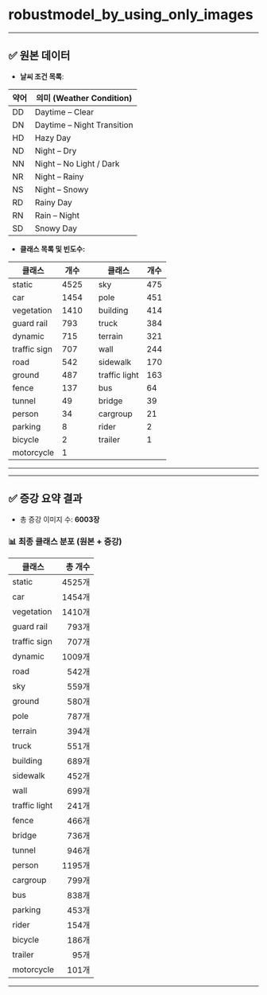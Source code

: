 # robustmodel_by_using_only_images

---

## ✅ 원본 데이터

- **날씨 조건 목록**:

| 약어 | 의미 (Weather Condition)        |
|------|----------------------------------|
| DD   | Daytime – Clear                 |
| DN   | Daytime – Night Transition      |
| HD   | Hazy Day                        |
| ND   | Night – Dry                     |
| NN   | Night – No Light / Dark         |
| NR   | Night – Rainy                   |
| NS   | Night – Snowy                   |
| RD   | Rainy Day                       |
| RN   | Rain – Night                    |
| SD   | Snowy Day                       |

- **클래스 목록 및 빈도수:**

| 클래스           | 개수 |   | 클래스           | 개수 |
|------------------|------|---|------------------|------|
| static           | 4525 |   | sky              | 475  |
| car              | 1454 |   | pole             | 451  |
| vegetation       | 1410 |   | building         | 414  |
| guard rail       | 793  |   | truck            | 384  |
| dynamic          | 715  |   | terrain          | 321  |
| traffic sign     | 707  |   | wall             | 244  |
| road             | 542  |   | sidewalk         | 170  |
| ground           | 487  |   | traffic light    | 163  |
| fence            | 137  |   | bus              | 64   |
| tunnel           | 49   |   | bridge           | 39   |
| person           | 34   |   | cargroup         | 21   |
| parking          | 8    |   | rider            | 2    |
| bicycle          | 2    |   | trailer          | 1    |
| motorcycle       | 1    |   |                  |      |

---

---

## ✅ 증강 요약 결과

- 총 증강 이미지 수: **6003장**


### 📊 최종 클래스 분포 (원본 + 증강)

| 클래스         | 총 개수 |
|----------------|--------:|
| static         | 4525개 |
| car            | 1454개 |
| vegetation     | 1410개 |
| guard rail     | 793개  |
| traffic sign   | 707개  |
| dynamic        | 1009개  |
| road           | 542개  |
| sky            | 559개  |
| ground         | 580개  |
| pole           | 787개  |
| terrain        | 394개  |
| truck          | 551개  |
| building       | 689개  |
| sidewalk       | 452개  |
| wall           | 699개  |
| traffic light  | 241개  |
| fence          | 466개  |
| bridge         | 736개  |
| tunnel         | 946개  |
| person         | 1195개  |
| cargroup       | 799개  |
| bus            | 838개  |
| parking        | 453개  |
| rider          | 154개  |
| bicycle        | 186개  |
| trailer        | 95개  |
| motorcycle     | 101개  |

---

